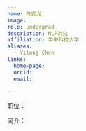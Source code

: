```yaml
---
name: 陈奕龙
image: 
role: undergrad
description: NLP对抗
affiliation: 华中科技大学
aliases:
  - Yilong Chen
links:
  home-page: 
  orcid: 
  email: 

---
```


职位：

简介：
